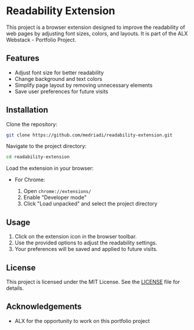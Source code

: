 # Readability Extension

This project is a browser extension designed to improve the readability of web pages by adjusting font sizes, colors, and layouts. It is part of the ALX Webstack - Portfolio Project.

## Features

- Adjust font size for better readability
- Change background and text colors
- Simplify page layout by removing unnecessary elements
- Save user preferences for future visits

## Installation

Clone the repository:

 ```sh
 git clone https://github.com/medriadi/readability-extension.git
 ```

Navigate to the project directory:

 ```sh
 cd readability-extension
 ```

Load the extension in your browser:

- For Chrome:

  1. Open `chrome://extensions/`
  2. Enable "Developer mode"
  3. Click "Load unpacked" and select the project directory

## Usage

1. Click on the extension icon in the browser toolbar.
2. Use the provided options to adjust the readability settings.
3. Your preferences will be saved and applied to future visits.

## License

This project is licensed under the MIT License. See the [LICENSE](LICENSE) file for details.

## Acknowledgements

- ALX for the opportunity to work on this portfolio project

